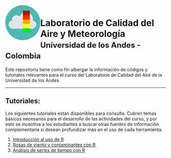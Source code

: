 <img src="IMG/air-quality-icon.png" align="left" width="110">

# Laboratorio de Calidad del Aire y Meteorología <font size="5"><br> Universidad de los Andes  - Colombia </font> 



Este repositorio tiene como fin albergar la información de códigos y tutoriales relevantes para el curso del Laboratorio de Calidad del Aire de la Universidad de los Andes.

---

## Tutoriales:
Los siguientes tutoriales están disponibles para consulta. Cubren temas básicos necesarios para el desarrollo de las actividades del curso, y por esto se incentiva a los estudiantes a buscar otras fuentes de información complementaria si desean profundizar más en el uso de cada herramienta.

1. [Introducción al uso de R](Tutoriales/introduccion_uso_R.md)
2. [Rosas de viento y contaminantes con R](Tutoriales/rosas_viento_contaminantes.md)
3. [Análisis de series de tiempo con R](Tutoriales/series_tiempo.md)